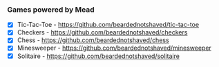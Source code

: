 ### Games powered by Mead 

- [x] Tic-Tac-Toe - https://github.com/beardednotshaved/tic-tac-toe
- [x] Checkers - https://github.com/beardednotshaved/checkers
- [x] Chess - https://github.com/beardednotshaved/chess
- [x] Minesweeper - https://github.com/beardednotshaved/minesweeper
- [x] Solitaire - https://github.com/beardednotshaved/solitaire

